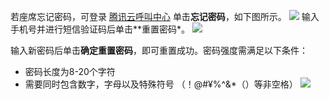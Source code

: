 若座席忘记密码，可登录 [腾讯云呼叫中心](https://tccc.qcloud.com/login) 单击**忘记密码**，如下图所示。
![](https://qcloudimg.tencent-cloud.cn/raw/c1f1de498c87986f3d3044a71d8c5ed1.png)
 输入手机号并进行短信验证码后单击**重置密码*。
![](https://qcloudimg.tencent-cloud.cn/raw/201c32f4720bf818b2bc68a08c609295.png)

输入新密码后单击**确定重置密码**，即可重置成功。密码强度需满足以下条件：
- 密码长度为8-20个字符
- 需要同时包含数字，字母以及特殊符号 （！@#¥%^&*（）等非空格）
![](https://qcloudimg.tencent-cloud.cn/raw/a073b99418eb3c8578db4c8e7a357824.png)